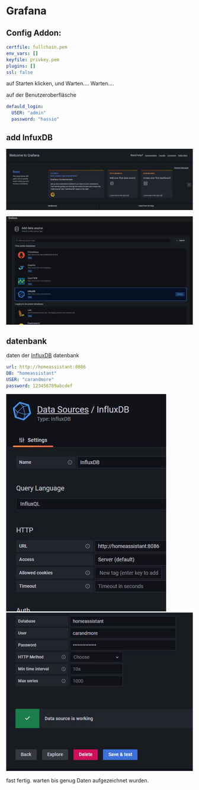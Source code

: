 # Grafana

## Config Addon:
```yml
certfile: fullchain.pem
env_vars: []
keyfile: privkey.pem
plugins: []
ssl: false
```

auf Starten klicken, und Warten....  Warten.... 

auf der Benutzeroberfläsche
```yml
defauld_login:
  USER: "admin"
  password: "hassio"
```
## add InfuxDB
![Grafana_01](/img/Grafana_01.jpg)

![Grafana_02](/img/Grafana_02.jpg)
## datenbank
daten der [InfluxDB](/DB/InfluxDB.md) datenbank
```yml
url: http://homeassistant:8086
DB: "homeassistant"
USER: "carandmore"
password: 123456789abcdef
```
![Grafana_03](/img/Grafana_03.jpg)
![Grafana_04](/img/Grafana_04.jpg)

fast fertig.  warten bis genug Daten aufgezeichnet wurden.
